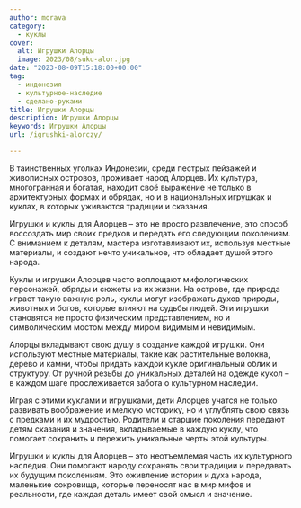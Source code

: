 ```yaml
---
author: morava
category:
  - куклы
cover:
  alt: Игрушки Алорцы
  image: 2023/08/suku-alor.jpg
date: "2023-08-09T15:18:00+00:00"
tag:
  - индонезия
  - культурное-наследие
  - сделано-руками
title: Игрушки Алорцы
description: Игрушки Алорцы
keywords: Игрушки Алорцы
url: /igrushki-alorczy/

---
```

В таинственных уголках Индонезии, среди пестрых пейзажей и живописных островов, проживает народ Алорцев. Их культура, многогранная и богатая, находит своё выражение не только в архитектурных формах и обрядах, но и в национальных игрушках и куклах, в которых уживаются традиции и сказания.

Игрушки и куклы для Алорцев – это не просто развлечение, это способ воссоздать мир своих предков и передать его следующим поколениям. С вниманием к деталям, мастера изготавливают их, используя местные материалы, и создают нечто уникальное, что обладает душой этого народа.

Куклы и игрушки Алорцев часто воплощают мифологических персонажей, обряды и сюжеты из их жизни. На острове, где природа играет такую важную роль, куклы могут изображать духов природы, животных и богов, которые влияют на судьбы людей. Эти игрушки становятся не просто физическим представлением, но и символическим мостом между миром видимым и невидимым.

Алорцы вкладывают свою душу в создание каждой игрушки. Они используют местные материалы, такие как растительные волокна, дерево и камни, чтобы придать каждой кукле оригинальный облик и структуру. От ручной резьбы до уникальных деталей на одежде кукол – в каждом шаге прослеживается забота о культурном наследии.

Играя с этими куклами и игрушками, дети Алорцев учатся не только развивать воображение и мелкую моторику, но и углублять свою связь с предками и их мудростью. Родители и старшие поколения передают детям сказания и значения, вкладываемые в каждую куклу, что помогает сохранить и пережить уникальные черты этой культуры.

Игрушки и куклы для Алорцев – это неотъемлемая часть их культурного наследия. Они помогают народу сохранять свои традиции и передавать их будущим поколениям. Это оживление истории и духа народа, маленькие сокровища, которые переносят нас в мир мифов и реальности, где каждая деталь имеет свой смысл и значение.
